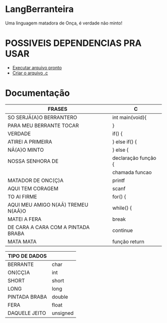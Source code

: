 # LangBerranteira
Uma linguagem matadora de Onça, é verdade não minto!

# POSSIVEIS DEPENDENCIAS PRA USAR
- [Executar arquivo pronto](https://nodejs.org/api/child_process.html#child_process_child_process_exec_command_options_callback)
- [Criar o arquivo .c](https://nodejs.org/api/fs.html#fs_fs_writefile_file_data_options_callback)

# Documentação
|FRASES|C|
|---|---|
|SO SERJÃ(A)O BERRANTERO|int main(void){|
|PARA MEU BERRANTE TOCAR|}|
|VERDADE|if() {|
|ATIREI A PRIMEIRA| } else if() {|
|NÃ(A)O MINTO|} else {|
|NOSSA SENHORA DE| declaração função {|
||chamada funcao|
|MATADOR DE ONC(Ç)A|printf|
|AQUI TEM CORAGEM|scanf|
|TO AI FIRME|for() {|
|AQUI MEU AMIGO N(AÃ) TREMEU N(AÃ)O|while() {|
|MATEI A FERA|break|
|DE CARA A CARA COM A PINTADA BRABA|continue|
|MATA MATA|função return|

|TIPO DE DADOS||
|---|---|
|BERRANTE|char|
|ON(CÇ)A|int|
|SHORT|short|
|LONG|long|
|PINTADA BRABA|double|
|FERA|float|
|DAQUELE JEITO|unsigned|